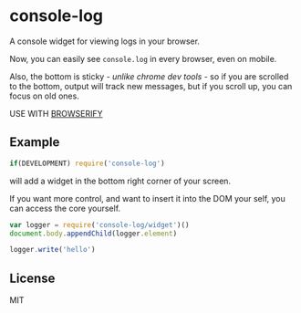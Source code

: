 # console-log

A console widget for viewing logs in your browser.

Now, you can easily see `console.log` in every browser,
even on mobile.

Also, the bottom is sticky - _unlike chrome dev tools_ -
so if you are scrolled to the bottom, output will track new messages,
but if you scroll up, you can focus on old ones.

USE WITH [BROWSERIFY](http://browserify.org)

## Example

``` js
if(DEVELOPMENT) require('console-log')
```

will add a widget in the bottom right corner of your screen.

If you want more control, and want to insert it into the DOM your self,
you can access the core yourself.

``` js
var logger = require('console-log/widget')()
document.body.appendChild(logger.element)

logger.write('hello')
```

## License

MIT
